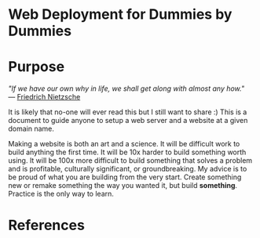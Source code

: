 # Web Deployment for Dummies by Dummies


# Purpose

_"If we have our own why in life, we shall get along with almost any how."_  
— [Friedrich Nietzsche](https://en.wikipedia.org/wiki/Friedrich_Nietzsche)

It is likely that no-one will ever read this but I still want to share :) This is a document to guide anyone to setup a web server and a website at a given domain name.

Making a website is both an art and a science. It will be difficult work to build anything the first time. It will be 10x harder to build something worth using. It will be 100x more difficult to build something that solves a problem and is profitable, culturally significant, or groundbreaking. My advice is to be proud of what you are building from the very start. Create something new or remake something the way you wanted it, but build **something**. Practice is the only way to learn. 


# References